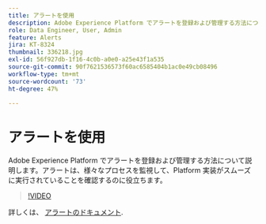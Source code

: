 ```yaml
---
title: アラートを使用
description: Adobe Experience Platform でアラートを登録および管理する方法について説明します。アラートは、様々なプロセスを監視して、Platform 実装がスムーズに実行されていることを確認するのに役立ちます。
role: Data Engineer, User, Admin
feature: Alerts
jira: KT-8324
thumbnail: 336218.jpg
exl-id: 56f927db-1f16-4c0b-a0e0-a25e43f1a535
source-git-commit: 90f7621536573f60ac6585404b1ac0e49cb08496
workflow-type: tm+mt
source-wordcount: '73'
ht-degree: 47%

---
```


# アラートを使用

Adobe Experience Platform でアラートを登録および管理する方法について説明します。アラートは、様々なプロセスを監視して、Platform 実装がスムーズに実行されていることを確認するのに役立ちます。

>[!VIDEO](https://video.tv.adobe.com/v/336218?quality=12&learn=on)

詳しくは、 [アラートのドキュメント](https://experienceleague.adobe.com/docs/experience-platform/observability/alerts/overview.html?lang=ja).